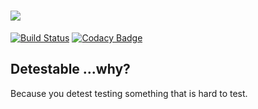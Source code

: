 # ![](/Users/manu/Developer/github/detestable/docs/detestable_logo.png)
[![Build Status](https://travis-ci.org/manudevelopia/detestable.svg?branch=master)](https://travis-ci.org/manudevelopia/detestable)
[![Codacy Badge](https://api.codacy.com/project/badge/Grade/fa5e7b952080419685488ae142d6e529)](https://www.codacy.com/manual/ManuDevelopia/detestable?utm_source=github.com&amp;utm_medium=referral&amp;utm_content=manudevelopia/detestable&amp;utm_campaign=Badge_Grade)


## Detestable ...why?
Because you detest testing something that is hard to test.